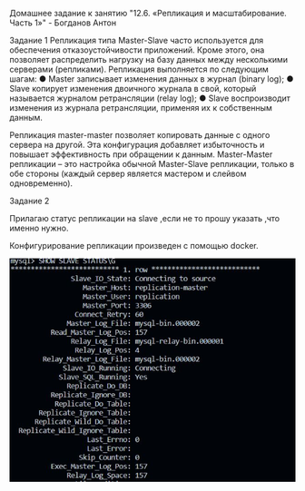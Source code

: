 Домашнее задание к занятию "12.6. «Репликация и масштабирование. Часть 1»" - Богданов Антон

Задание 1
Репликация типа Master-Slave часто используется для
обеспечения отказоустойчивости приложений.
Кроме этого, она позволяет распределить нагрузку на базу
данных между несколькими серверами (репликами).
Репликация выполняется по следующим шагам:
● Master записывает изменения данных в журнал (binary log);
● Slave копирует изменения двоичного журнала в свой, который
называется журналом ретрансляции (relay log);
● Slave воспроизводит изменения из журнала ретрансляции,
применяя их к собственным данным.

Репликация master-master позволяет копировать данные с
одного сервера на другой. Эта конфигурация добавляет
избыточность и повышает эффективность при обращении к
данным.
Master-Master репликации – это настройка обычной Master-Slave
репликации, только в обе стороны (каждый сервер является
мастером и слейвом одновременно).

Задание 2

Прилагаю статус репликации на slave ,если не то прошу указать ,что именно нужно.

Конфигурирование репликации произведен с помощью docker.

![slave](https://github.com/felimonist/12.6/blob/main/img/slave%20configur.JPG)
